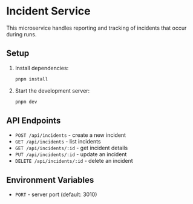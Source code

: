# Incident Service

This microservice handles reporting and tracking of incidents that occur during runs.

## Setup

1. Install dependencies:
   ```bash
   pnpm install
   ```
2. Start the development server:
   ```bash
   pnpm dev
   ```

## API Endpoints

- `POST /api/incidents` - create a new incident
- `GET /api/incidents` - list incidents
- `GET /api/incidents/:id` - get incident details
- `PUT /api/incidents/:id` - update an incident
- `DELETE /api/incidents/:id` - delete an incident

## Environment Variables

- `PORT` - server port (default: 3010)

